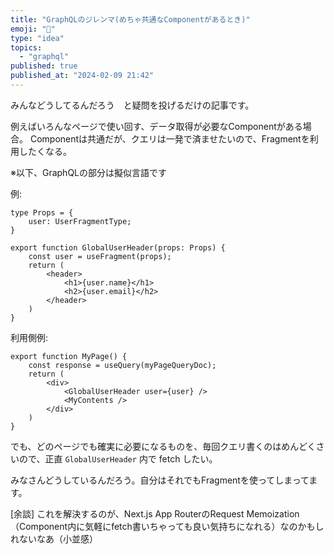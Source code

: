 ```yaml
---
title: "GraphQLのジレンマ(めちゃ共通なComponentがあるとき)"
emoji: "📘"
type: "idea"
topics:
  - "graphql"
published: true
published_at: "2024-02-09 21:42"
---
```


みんなどうしてるんだろう　と疑問を投げるだけの記事です。

例えばいろんなページで使い回す、データ取得が必要なComponentがある場合。
Componentは共通だが、クエリは一発で済ませたいので、Fragmentを利用したくなる。

※以下、GraphQLの部分は擬似言語です

例:

```tsx
type Props = {
    user: UserFragmentType;
}

export function GlobalUserHeader(props: Props) {
    const user = useFragment(props);
    return (
        <header>
            <h1>{user.name}</h1>
            <h2>{user.email}</h2>
        </header>
    )
}
```

利用側例:

```tsx
export function MyPage() {
    const response = useQuery(myPageQueryDoc);
    return (
        <div>
            <GlobalUserHeader user={user} />
            <MyContents />
        </div>
    )
}
```

でも、どのページでも確実に必要になるものを、毎回クエリ書くのはめんどくさいので、正直 `GlobalUserHeader` 内で fetch したい。

みなさんどうしているんだろう。自分はそれでもFragmentを使ってしまってます。

[余談]
これを解決するのが、Next.js App RouterのRequest Memoization（Component内に気軽にfetch書いちゃっても良い気持ちになれる）なのかもしれないなあ（小並感）
